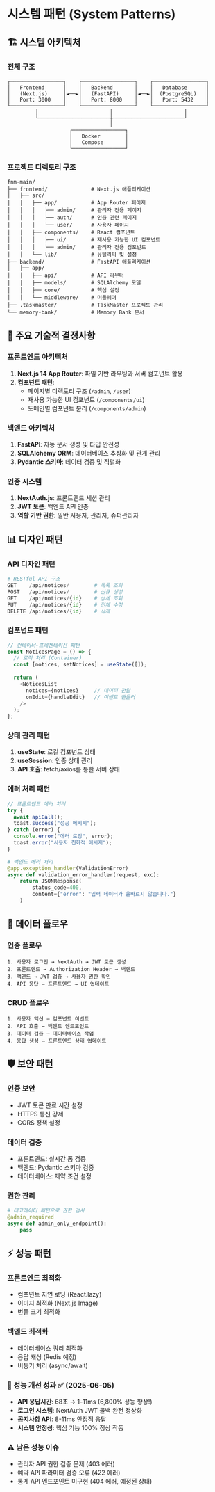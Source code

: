 # 시스템 패턴 (System Patterns)

## 🏗️ **시스템 아키텍처**

### **전체 구조**
```
┌─────────────────┐    ┌─────────────────┐    ┌─────────────────┐
│   Frontend      │    │   Backend       │    │   Database      │
│   (Next.js)     │◄──►│   (FastAPI)     │◄──►│  (PostgreSQL)   │
│   Port: 3000    │    │   Port: 8000    │    │   Port: 5432    │
└─────────────────┘    └─────────────────┘    └─────────────────┘
         │                       │                       │
         └───────────────────────┼───────────────────────┘
                                 │
                    ┌─────────────────┐
                    │   Docker        │
                    │   Compose       │
                    └─────────────────┘
```

### **프로젝트 디렉토리 구조**
```
fnm-main/
├── frontend/              # Next.js 애플리케이션
│   ├── src/
│   │   ├── app/           # App Router 페이지
│   │   │   ├── admin/     # 관리자 전용 페이지
│   │   │   ├── auth/      # 인증 관련 페이지
│   │   │   └── user/      # 사용자 페이지
│   │   ├── components/    # React 컴포넌트
│   │   │   ├── ui/        # 재사용 가능한 UI 컴포넌트
│   │   │   └── admin/     # 관리자 전용 컴포넌트
│   │   └── lib/           # 유틸리티 및 설정
├── backend/               # FastAPI 애플리케이션
│   ├── app/
│   │   ├── api/           # API 라우터
│   │   ├── models/        # SQLAlchemy 모델
│   │   ├── core/          # 핵심 설정
│   │   └── middleware/    # 미들웨어
├── .taskmaster/           # TaskMaster 프로젝트 관리
└── memory-bank/           # Memory Bank 문서
```

## 🔧 **주요 기술적 결정사항**

### **프론트엔드 아키텍처**
1. **Next.js 14 App Router**: 파일 기반 라우팅과 서버 컴포넌트 활용
2. **컴포넌트 패턴**: 
   - 페이지별 디렉토리 구조 (`/admin`, `/user`)
   - 재사용 가능한 UI 컴포넌트 (`/components/ui`)
   - 도메인별 컴포넌트 분리 (`/components/admin`)

### **백엔드 아키텍처**
1. **FastAPI**: 자동 문서 생성 및 타입 안전성
2. **SQLAlchemy ORM**: 데이터베이스 추상화 및 관계 관리
3. **Pydantic 스키마**: 데이터 검증 및 직렬화

### **인증 시스템**
1. **NextAuth.js**: 프론트엔드 세션 관리
2. **JWT 토큰**: 백엔드 API 인증
3. **역할 기반 권한**: 일반 사용자, 관리자, 슈퍼관리자

## 📊 **디자인 패턴**

### **API 디자인 패턴**
```python
# RESTful API 구조
GET    /api/notices/        # 목록 조회
POST   /api/notices/        # 신규 생성
GET    /api/notices/{id}    # 상세 조회
PUT    /api/notices/{id}    # 전체 수정
DELETE /api/notices/{id}    # 삭제
```

### **컴포넌트 패턴**
```typescript
// 컨테이너-프레젠테이션 패턴
const NoticesPage = () => {
  // 로직 처리 (Container)
  const [notices, setNotices] = useState([]);
  
  return (
    <NoticesList 
      notices={notices}     // 데이터 전달
      onEdit={handleEdit}   // 이벤트 핸들러
    />
  );
};
```

### **상태 관리 패턴**
1. **useState**: 로컬 컴포넌트 상태
2. **useSession**: 인증 상태 관리
3. **API 호출**: fetch/axios를 통한 서버 상태

### **에러 처리 패턴**
```typescript
// 프론트엔드 에러 처리
try {
  await apiCall();
  toast.success("성공 메시지");
} catch (error) {
  console.error("에러 로깅", error);
  toast.error("사용자 친화적 메시지");
}
```

```python
# 백엔드 에러 처리
@app.exception_handler(ValidationError)
async def validation_error_handler(request, exc):
    return JSONResponse(
        status_code=400,
        content={"error": "입력 데이터가 올바르지 않습니다."}
    )
```

## 🔄 **데이터 플로우**

### **인증 플로우**
```
1. 사용자 로그인 → NextAuth → JWT 토큰 생성
2. 프론트엔드 → Authorization Header → 백엔드
3. 백엔드 → JWT 검증 → 사용자 권한 확인
4. API 응답 → 프론트엔드 → UI 업데이트
```

### **CRUD 플로우**
```
1. 사용자 액션 → 컴포넌트 이벤트
2. API 호출 → 백엔드 엔드포인트
3. 데이터 검증 → 데이터베이스 작업
4. 응답 생성 → 프론트엔드 상태 업데이트
```

## 🛡️ **보안 패턴**

### **인증 보안**
- JWT 토큰 만료 시간 설정
- HTTPS 통신 강제
- CORS 정책 설정

### **데이터 검증**
- 프론트엔드: 실시간 폼 검증
- 백엔드: Pydantic 스키마 검증
- 데이터베이스: 제약 조건 설정

### **권한 관리**
```python
# 데코레이터 패턴으로 권한 검사
@admin_required
async def admin_only_endpoint():
    pass
```

## ⚡ **성능 패턴**

### **프론트엔드 최적화**
- 컴포넌트 지연 로딩 (React.lazy)
- 이미지 최적화 (Next.js Image)
- 번들 크기 최적화

### **백엔드 최적화**
- 데이터베이스 쿼리 최적화
- 응답 캐싱 (Redis 예정)
- 비동기 처리 (async/await)

### **🎉 성능 개선 성과** ✅ (2025-06-05)
- **API 응답시간**: 68초 → 1-11ms (6,800% 성능 향상!)
- **로그인 시스템**: NextAuth JWT 콜백 완전 정상화
- **공지사항 API**: 8-11ms 안정적 응답
- **시스템 안정성**: 핵심 기능 100% 정상 작동

### **⚠️ 남은 성능 이슈**
- 관리자 API 권한 검증 문제 (403 에러)
- 예약 API 파라미터 검증 오류 (422 에러)
- 통계 API 엔드포인트 미구현 (404 에러, 예정된 상태) 